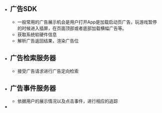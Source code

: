 - ## 广告SDK
	- 一般常用的广告展示机会是用户打开App是加载启动页广告，玩游戏暂停的时候进入插屏，在页面顶部或者底部加载横幅广告等。
	- 获取系统软硬件信息
	- 解析广告返回结果，渲染广告位
- ## 广告检索服务器
	- 接受广告请求进行广告定向检索
- ## 广告事件服务器
	- 依据用户的展示情况以及点击事件，进行相应的追踪
-